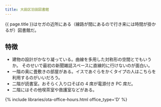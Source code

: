 ```yaml
---
title: 大田区羽田図書館
---
```


{{ page.title }}はセガの近所にある（線路が間にあるので行き来には時間が掛かるが）図書館だ。

## 特徴

* 建物の設計がかなり凝っている。曲線を多用した対称形の空間とでもいうか。
  そのせいで最初の新聞雑誌スペースに直線的に行けないのが面白い。
* 一階の奥に畳敷きの部屋がある。イスであぐらをかくタイプの人はこちらを利用するのがいいだろう。
* 二階が読書室。おそらく入り口そばの 4 席が電源付き PC 席だ。
* 二階にはその他喫茶室や救護室などがある。

{% include libraries/ota-office-hours.html office_type='D' %}
